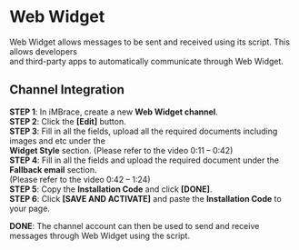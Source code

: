 # Web Widget
Web Widget allows messages to be sent and received using its script. This allows developers  
and third-party apps to automatically communicate through Web Widget.

## Channel Integration
**STEP 1**: In iMBrace, create a new **Web Widget channel**.  
**STEP 2**: Click the **[Edit]** button.  
**STEP 3**: Fill in all the fields, upload all the required documents including images and etc under the  
**Widget Style** section. (Please refer to the video 0:11 – 0:42)  
**STEP 4**: Fill in all the fields and upload the required document under the **Fallback email** section.  
(Please refer to the video 0:42 – 1:24)  
**STEP 5**: Copy the **Installation Code** and click **[DONE]**.  
**STEP 6**: Click **[SAVE AND ACTIVATE]** and paste the **Installation Code** to your page.  

**DONE**: The channel account can then be used to send and receive messages through Web Widget using the script.
